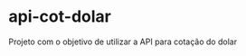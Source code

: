 # api-cot-dolar
 Projeto com o objetivo de utilizar a API para cotação do dolar

<link href="/assets/screen.png" rel="screen">